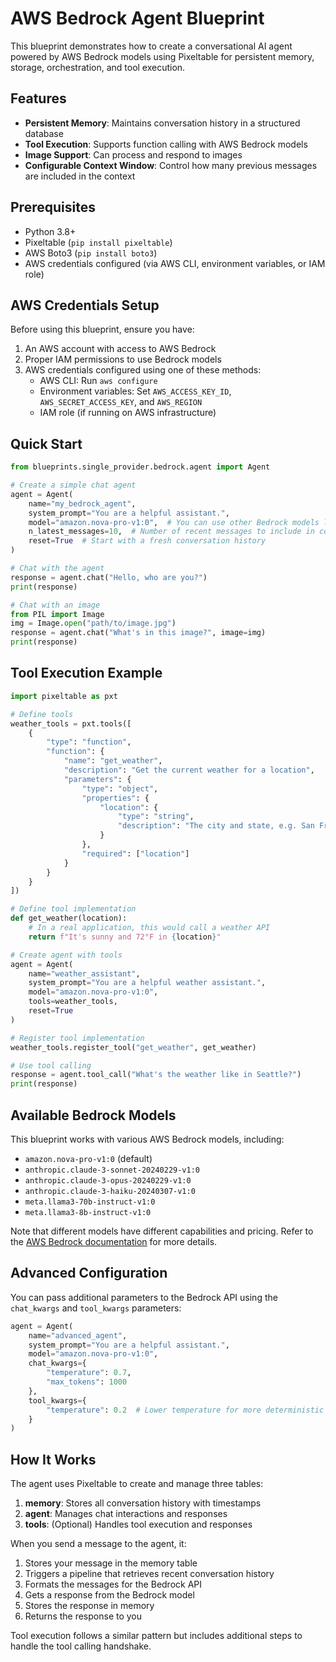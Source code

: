 # AWS Bedrock Agent Blueprint

This blueprint demonstrates how to create a conversational AI agent powered by AWS Bedrock models using Pixeltable for persistent memory, storage, orchestration, and tool execution.

## Features

- **Persistent Memory**: Maintains conversation history in a structured database
- **Tool Execution**: Supports function calling with AWS Bedrock models
- **Image Support**: Can process and respond to images
- **Configurable Context Window**: Control how many previous messages are included in the context

## Prerequisites

- Python 3.8+
- Pixeltable (`pip install pixeltable`)
- AWS Boto3 (`pip install boto3`)
- AWS credentials configured (via AWS CLI, environment variables, or IAM role)

## AWS Credentials Setup

Before using this blueprint, ensure you have:

1. An AWS account with access to AWS Bedrock
2. Proper IAM permissions to use Bedrock models
3. AWS credentials configured using one of these methods:
   - AWS CLI: Run `aws configure`
   - Environment variables: Set `AWS_ACCESS_KEY_ID`, `AWS_SECRET_ACCESS_KEY`, and `AWS_REGION`
   - IAM role (if running on AWS infrastructure)

## Quick Start

```python
from blueprints.single_provider.bedrock.agent import Agent

# Create a simple chat agent
agent = Agent(
    name="my_bedrock_agent",
    system_prompt="You are a helpful assistant.",
    model="amazon.nova-pro-v1:0",  # You can use other Bedrock models like "anthropic.claude-3-sonnet-20240229-v1:0"
    n_latest_messages=10,  # Number of recent messages to include in context
    reset=True  # Start with a fresh conversation history
)

# Chat with the agent
response = agent.chat("Hello, who are you?")
print(response)

# Chat with an image
from PIL import Image
img = Image.open("path/to/image.jpg")
response = agent.chat("What's in this image?", image=img)
print(response)
```

## Tool Execution Example

```python
import pixeltable as pxt

# Define tools
weather_tools = pxt.tools([
    {
        "type": "function",
        "function": {
            "name": "get_weather",
            "description": "Get the current weather for a location",
            "parameters": {
                "type": "object",
                "properties": {
                    "location": {
                        "type": "string",
                        "description": "The city and state, e.g. San Francisco, CA"
                    }
                },
                "required": ["location"]
            }
        }
    }
])

# Define tool implementation
def get_weather(location):
    # In a real application, this would call a weather API
    return f"It's sunny and 72°F in {location}"

# Create agent with tools
agent = Agent(
    name="weather_assistant",
    system_prompt="You are a helpful weather assistant.",
    model="amazon.nova-pro-v1:0",
    tools=weather_tools,
    reset=True
)

# Register tool implementation
weather_tools.register_tool("get_weather", get_weather)

# Use tool calling
response = agent.tool_call("What's the weather like in Seattle?")
print(response)
```

## Available Bedrock Models

This blueprint works with various AWS Bedrock models, including:

- `amazon.nova-pro-v1:0` (default)
- `anthropic.claude-3-sonnet-20240229-v1:0`
- `anthropic.claude-3-opus-20240229-v1:0`
- `anthropic.claude-3-haiku-20240307-v1:0`
- `meta.llama3-70b-instruct-v1:0`
- `meta.llama3-8b-instruct-v1:0`

Note that different models have different capabilities and pricing. Refer to the [AWS Bedrock documentation](https://docs.aws.amazon.com/bedrock/latest/userguide/what-is-bedrock.html) for more details.

## Advanced Configuration

You can pass additional parameters to the Bedrock API using the `chat_kwargs` and `tool_kwargs` parameters:

```python
agent = Agent(
    name="advanced_agent",
    system_prompt="You are a helpful assistant.",
    model="amazon.nova-pro-v1:0",
    chat_kwargs={
        "temperature": 0.7,
        "max_tokens": 1000
    },
    tool_kwargs={
        "temperature": 0.2  # Lower temperature for more deterministic tool calls
    }
)
```

## How It Works

The agent uses Pixeltable to create and manage three tables:

1. **memory**: Stores all conversation history with timestamps
2. **agent**: Manages chat interactions and responses
3. **tools**: (Optional) Handles tool execution and responses

When you send a message to the agent, it:

1. Stores your message in the memory table
2. Triggers a pipeline that retrieves recent conversation history
3. Formats the messages for the Bedrock API
4. Gets a response from the Bedrock model
5. Stores the response in memory
6. Returns the response to you

Tool execution follows a similar pattern but includes additional steps to handle the tool calling handshake.
